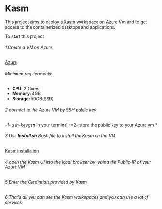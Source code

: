 
# Kasm
This project aims to deploy a Kasm workspace on Azure Vm and to get access to the containerized desktops and applications.

To start this project 

###### 1.Create a VM on Azure  
[Azure](https://azure.microsoft.com/en-us/)

###### Minimum requierments:
- **CPU**: 2 Cores
- **Memory**: 4GB
- **Storage**: 50GB(SSD)

###### 2.connect to the Azure VM by SSH public key 
-*1- ssh-keygen* in your terminal 
-*2- store the public key to your Azure vm *

###### 3.Use **Install.sh** Bash file to install the Kasm on the VM 
[Kasm installation ](https://github.com/rahafog/Kasm/blob/main/Install.sh)


###### 4.open the Kasm UI into the local browser by typing the Public-IP of your Azure VM

###### 5.Enter the Credintials provided by Kasm

###### 6.That's all you can see the Kasm workspaces and you can use a lot of services 

